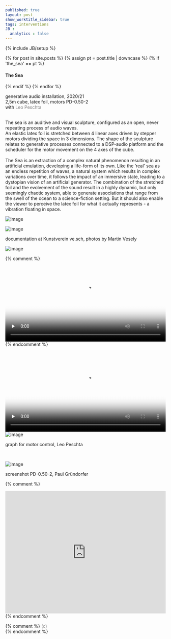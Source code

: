 ```yaml
---
published: true
layout: post
show_worktitle_sidebar: true
tags: interventions
JB :
  analytics : false
---
```


{% include JB/setup %}


<div class="container-parent">
<div class="container-narrow-right">
{% for post in site.posts %}
	{% assign pt = post.title | downcase %}
	{% if 'the_sea' == pt %}
<h4><a href="{{ BASE_PATH }}{{ post.url }}"></a>The Sea</h4>
	{% endif %}
{% endfor %}

<p>
generative audio installation, 2020/21<br />
2,5m cube, latex foil, motors
PD-0.50-2<br />
with <a href="https://leo.ok.ag/" target="_blank" style="text-decoration:none; color: grey">Leo Peschta</a><br />
<br />

The sea is an auditive and visual sculpture, configured as an open, never repeating process of audio waves.<br />
An elastic latex foil is stretched between 4 linear axes driven by stepper motors dividing the space in 3 dimensions. The shape of the sculpture relates to generative processes connected to a DSP-audio platform and the scheduler for the motor movement on the 4 axes of the cube.
<br /><br />
The Sea is an extraction of a complex natural phenomenon resulting in an artificial emulation, developing a life-form of its own. Like the ‘real’ sea as an endless repetition of waves, a natural system which results in complex variations over time, it follows the impact of an immersive state, leading to a dystopian vision of an artificial generator. The combination of the stretched foil and the evolvement of the sound result in a highly dynamic, but only seemingly chaotic system, able to generate associations that range from the swell of the ocean to a science-fiction setting. But it should also enable the viewer to perceive the latex foil for what it actually represents - a vibration floating in space.
</p>
</div>


<div class="container-narrow-left">
<img src="{{ site.url }}/images/theseadoku2_sm.jpg" loading="eager" alt="image">
<p></p>
<img src="{{ site.url }}/images/theseadoku4er_sm.jpg" loading="eager" alt="image">
<p>documentation at Kunstverein ve.sch, photos by Martin Vesely</p>
<p></p>

<img src="{{ site.url }}/images/the_sea1_sm2.jpg" loading="eager" alt="image">
<p></p>

{% comment %}
<video controls preload="none" poster="{{ site.url }}/images/the_sea_poster.jpg" width="100%" height="auto">
  <source src="{{ site.url }}/images/the_sea_sm.mp4" type="video/mp4">
</video>
{% endcomment %}

<video controls preload="none" poster="{{ site.url }}/images/the_sea_poster2.jpg" width="100%" height="auto">
  <source src="{{ site.url }}/images/the_sea_vesch_smaller.mp4" type="video/mp4">
</video>

<img src="{{ site.url }}/images/the_sea_graph.jpg" loading="eager" alt="image">
<p>graph for motor control, Leo Peschta</p>
<br />
<p></p>
<img src="{{ site.url }}/images/the_sea_pd.jpg" loading="eager" alt="image">
<p>screenshot PD-0.50-2, Paul Gründorfer</p>

</div>
</div>



{% comment %}
<iframe width="100%" height="384" frameborder="0" allowfullscreen="" webkitallowfullscreen="" src="http://player.vimeo.com/video/132323972?title=0&amp;byline=0&amp;portrait=0">
</iframe>
{% endcomment %}


{% comment %}
<font color="grey">(c)<br /></font>
{% endcomment %}